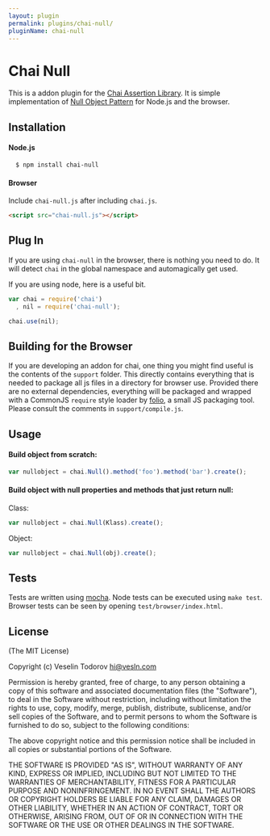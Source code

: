 ```yaml
---
layout: plugin
permalink: plugins/chai-null/
pluginName: chai-null
---
```


# Chai Null

This is a addon plugin for the [Chai Assertion Library](http://github.com/logicalparadox/chai). It is simple implementation
of [Null Object Pattern](http://en.wikipedia.org/wiki/Null_Object_pattern) for Node.js and the browser.

## Installation

#### Node.js

      $ npm install chai-null

#### Browser

Include `chai-null.js` after including `chai.js`. 

```html
<script src="chai-null.js"></script>
```

## Plug In

If you are using `chai-null` in the browser, there is nothing you need to do. It will detect `chai` in the global
namespace and automagically get used.

If you are using node, here is a useful bit.

```js
var chai = require('chai')
  , nil = require('chai-null');

chai.use(nil);
```

## Building for the Browser

If you are developing an addon for chai, one thing you might find useful is the contents of the `support` folder.
This directly contains everything that is needed to package all js files in a directory for browser use. Provided
there are no external dependencies, everything will be packaged and wrapped with a CommonJS `require` style loader
by [folio](https://github.com/logicalparadox/folio), a small JS packaging tool. Please consult the comments in `support/compile.js`.

## Usage

#### Build object from scratch:

```js
var nullobject = chai.Null().method('foo').method('bar').create();
```

#### Build object with null properties and methods that just return null:

Class:

```js
var nullobject = chai.Null(Klass).create();
```

Object:

```js
var nullobject = chai.Null(obj).create();
```

## Tests

Tests are written using [mocha](http://github.com/visionmedia/mocha).
Node tests can be executed using `make test`. Browser tests can be seen by opening `test/browser/index.html`.

## License

(The MIT License)

Copyright (c) Veselin Todorov <hi@vesln.com>

Permission is hereby granted, free of charge, to any person obtaining a copy
of this software and associated documentation files (the "Software"), to deal
in the Software without restriction, including without limitation the rights
to use, copy, modify, merge, publish, distribute, sublicense, and/or sell
copies of the Software, and to permit persons to whom the Software is
furnished to do so, subject to the following conditions:

The above copyright notice and this permission notice shall be included in
all copies or substantial portions of the Software.

THE SOFTWARE IS PROVIDED "AS IS", WITHOUT WARRANTY OF ANY KIND, EXPRESS OR
IMPLIED, INCLUDING BUT NOT LIMITED TO THE WARRANTIES OF MERCHANTABILITY,
FITNESS FOR A PARTICULAR PURPOSE AND NONINFRINGEMENT. IN NO EVENT SHALL THE
AUTHORS OR COPYRIGHT HOLDERS BE LIABLE FOR ANY CLAIM, DAMAGES OR OTHER
LIABILITY, WHETHER IN AN ACTION OF CONTRACT, TORT OR OTHERWISE, ARISING FROM,
OUT OF OR IN CONNECTION WITH THE SOFTWARE OR THE USE OR OTHER DEALINGS IN
THE SOFTWARE.
